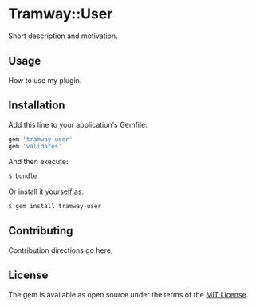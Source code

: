 # Tramway::User
Short description and motivation.

## Usage
How to use my plugin.

## Installation
Add this line to your application's Gemfile:

```ruby
gem 'tramway-user'
gem 'validates'
```

And then execute:
```bash
$ bundle
```

Or install it yourself as:
```bash
$ gem install tramway-user
```

## Contributing
Contribution directions go here.

## License
The gem is available as open source under the terms of the [MIT License](http://opensource.org/licenses/MIT).
